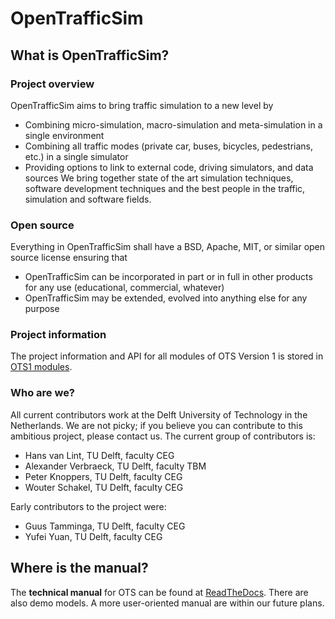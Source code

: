 # OpenTrafficSim

## What is OpenTrafficSim?

### Project overview

OpenTrafficSim aims to bring traffic simulation to a new level by
* Combining micro-simulation, macro-simulation and meta-simulation in a single environment
* Combining all traffic modes (private car, buses, bicycles, pedestrians, etc.) in a single simulator
* Providing options to link to external code, driving simulators, and data sources
We bring together state of the art simulation techniques, software development techniques and the best people in the traffic, simulation and software fields.


### Open source

Everything in OpenTrafficSim shall have a BSD, Apache, MIT, or similar open source license ensuring that
* OpenTrafficSim can be incorporated in part or in full in other products for any use (educational, commercial, whatever)
* OpenTrafficSim may be extended, evolved into anything else for any purpose


### Project information

The project information and API for all modules of OTS Version 1 is stored in [OTS1 modules](https://opentrafficsim.org/docs/latest/).<br>


### Who are we?

All current contributors work at the Delft University of Technology in the Netherlands. We are not picky; if you believe you can contribute to this ambitious project, please contact us. The current group of contributors is:
* Hans van Lint, TU Delft, faculty CEG
* Alexander Verbraeck, TU Delft, faculty TBM
* Peter Knoppers, TU Delft, faculty CEG
* Wouter Schakel, TU Delft, faculty CEG

Early contributors to the project were:
* Guus Tamminga, TU Delft, faculty CEG
* Yufei Yuan, TU Delft, faculty CEG


## Where is the manual?

The **technical manual** for OTS can be found at [ReadTheDocs](https://opentrafficsim.readthedocs.io). There are also demo models. A more user-oriented manual are within our future plans.
